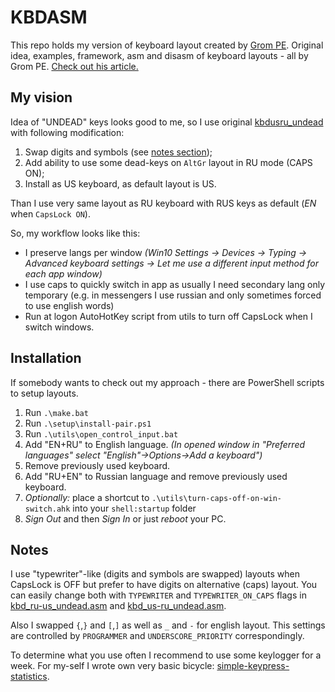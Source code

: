 KBDASM
======

This repo holds my version of keyboard layout created by [Grom PE](https://github.com/grompe/kbdasm).
Original idea, examples, framework, asm and disasm of keyboard layouts - all by Grom PE.
[Check out his article.](https://habr.com/ru/post/301882)

My vision
---------

Idea of "UNDEAD" keys looks good to me, so I use original [kbdusru_undead](https://github.com/grompe/kbdasm/blob/master/kbdusru_undead.asm) with following modification:

1. Swap digits and symbols (see [notes section](#notes));
2. Add ability to use some dead-keys on `AltGr` layout in RU mode (CAPS ON);
3. Install as US keyboard, as default layout is US.

Than I use very same layout as RU keyboard with RUS keys as default (_EN_ when `CapsLock ON`).

So, my workflow looks like this:

- I preserve langs per window _(Win10 Settings -> Devices -> Typing -> Advanced keyboard settings -> Let me use a different input method for each app window)_
- I use caps to quickly switch in app as usually I need secondary lang only temporary (e.g. in messengers I use russian and only sometimes forced to use english words)
- Run at logon AutoHotKey script from utils to turn off CapsLock when I switch windows.

Installation
------------

If somebody wants to check out my approach - there are PowerShell scripts to setup layouts.

1. Run `.\make.bat`
2. Run `.\setup\install-pair.ps1`
3. Run `.\utils\open_control_input.bat`
4. Add "EN+RU" to English language. _(In opened window in "Preferred languages" select "English"->Options->Add a keyboard")_
5. Remove previously used keyboard.
6. Add "RU+EN" to Russian language and remove previously used keyboard.
7. _Optionally:_ place a shortcut to `.\utils\turn-caps-off-on-win-switch.ahk` into your `shell:startup` folder
8. _Sign Out_ and then _Sign In_ or just _reboot_ your PC.

Notes
-----

I use "typewriter"-like (digits and symbols are swapped) layouts when CapsLock is OFF but prefer to have digits on alternative (caps) layout.
You can easily change both with `TYPEWRITER` and `TYPEWRITER_ON_CAPS` flags in [kbd_ru-us_undead.asm](https://github.com/sirAndros/kbdasm/blob/master/layouts/kbd_ru-us_undead.asm) and [kbd_us-ru_undead.asm](https://github.com/sirAndros/kbdasm/blob/master/layouts/kbd_us-ru_undead.asm).

Also I swapped `{`,`}` and `[`,`]` as well as `_` and `-` for english layout. This settings are controlled by `PROGRAMMER` and `UNDERSCORE_PRIORITY` correspondingly.

To determine what you use often I recommend to use some keylogger for a week. For my-self I wrote own very basic bicycle: [simple-keypress-statistics](https://github.com/sirAndros/simple-keypress-statistics).
